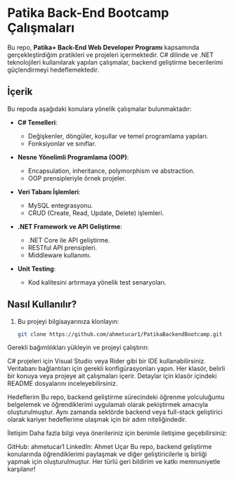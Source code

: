 # Patika Back-End Bootcamp Çalışmaları

Bu repo, **Patika+ Back-End Web Developer Programı** kapsamında gerçekleştirdiğim pratikleri ve projeleri içermektedir. C# dilinde ve .NET teknolojileri kullanılarak yapılan çalışmalar, backend geliştirme becerilerimi güçlendirmeyi hedeflemektedir.

## İçerik

Bu repoda aşağıdaki konulara yönelik çalışmalar bulunmaktadır:

- **C# Temelleri**: 
  - Değişkenler, döngüler, koşullar ve temel programlama yapıları.
  - Fonksiyonlar ve sınıflar.

- **Nesne Yönelimli Programlama (OOP)**:
  - Encapsulation, inheritance, polymorphism ve abstraction.
  - OOP prensipleriyle örnek projeler.

- **Veri Tabanı İşlemleri**:
  - MySQL entegrasyonu.
  - CRUD (Create, Read, Update, Delete) işlemleri.

- **.NET Framework ve API Geliştirme**:
  - .NET Core ile API geliştirme.
  - RESTful API prensipleri.
  - Middleware kullanımı.

- **Unit Testing**:
  - Kod kalitesini artırmaya yönelik test senaryoları.

## Nasıl Kullanılır?

1. Bu projeyi bilgisayarınıza klonlayın:
   ```bash
   git clone https://github.com/ahmetucar1/PatikaBackendBootcamp.git
Gerekli bağımlılıkları yükleyin ve projeyi çalıştırın:

C# projeleri için Visual Studio veya Rider gibi bir IDE kullanabilirsiniz.
Veritabanı bağlantıları için gerekli konfigürasyonları yapın.
Her klasör, belirli bir konuya veya projeye ait çalışmaları içerir. Detaylar için klasör içindeki README dosyalarını inceleyebilirsiniz.

Hedeflerim
Bu repo, backend geliştirme sürecindeki öğrenme yolculuğumu belgelemek ve öğrendiklerimi uygulamalı olarak pekiştirmek amacıyla oluşturulmuştur. Aynı zamanda sektörde backend veya full-stack geliştirici olarak kariyer hedeflerime ulaşmak için bir adım niteliğindedir.

İletişim
Daha fazla bilgi veya önerileriniz için benimle iletişime geçebilirsiniz:

GitHub: ahmetucar1
LinkedIn: Ahmet Uçar
Bu repo, backend geliştirme konularında öğrendiklerimi paylaşmak ve diğer geliştiricilerle iş birliği yapmak için oluşturulmuştur. Her türlü geri bildirim ve katkı memnuniyetle karşılanır!
